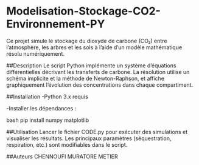 # Modelisation-Stockage-CO2-Environnement-PY

Ce projet simule le stockage du dioxyde de carbone (CO₂) entre l’atmosphère, les arbres et les sols à l’aide d’un modèle mathématique résolu numériquement.

##Description
Le script Python implémente un système d’équations différentielles décrivant les transferts de carbone. La résolution utilise un schéma implicite et la méthode de Newton-Raphson, et affiche graphiquement l’évolution des concentrations dans chaque compartiment.

##Installation
-Python 3.x requis

-Installer les dépendances :

bash
pip install numpy matplotlib

##Utilisation
Lancer le fichier CODE.py pour exécuter des simulations et visualiser les résultats. Les principaux paramètres (séquestration, respiration, etc.) sont modifiables dans le script.

##Auteurs
CHENNOUFI MURATORE METIER
